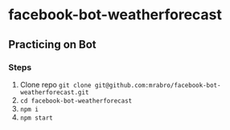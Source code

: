 # facebook-bot-weatherforecast

## Practicing on Bot

### Steps

1. Clone repo ```git clone git@github.com:mrabro/facebook-bot-weatherforecast.git```
2. `cd facebook-bot-weatherforecast`
3. `npm i`
4. `npm start`
